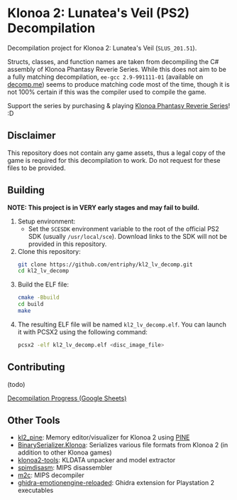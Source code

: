 # Klonoa 2: Lunatea's Veil (PS2) Decompilation
Decompilation project for Klonoa 2: Lunatea's Veil (`SLUS_201.51`).

Structs, classes, and function names are taken from decompiling the C# assembly of Klonoa Phantasy Reverie Series. 
While this does not aim to be a fully matching decompilation, `ee-gcc 2.9-991111-01` (available on [decomp.me](https://decomp.me)) seems to produce matching code most of the time, though it is not 100% certain if this was the compiler used to compile the game.

Support the series by purchasing & playing [Klonoa Phantasy Reverie Series](https://klonoa-at-blog.tumblr.com/post/145593146333/here-are-the-current-ways-you-can-officially)! :D

## Disclaimer
This repository does not contain any game assets, thus a legal copy of the game is required for this decompilation to work. Do not request for these files to be provided.

## Building
**NOTE: This project is in VERY early stages and may fail to build.**

1. Setup environment:
    * Set the `SCESDK` environment variable to the root of the official PS2 SDK (usually `/usr/local/sce`). Download links to the SDK will not be provided in this repository.
2. Clone this repository:
    ```bash
    git clone https://github.com/entriphy/kl2_lv_decomp.git
    cd kl2_lv_decomp
    ```
3. Build the ELF file:
    ```bash
    cmake -Bbuild
    cd build
    make
    ```
4. The resulting ELF file will be named `kl2_lv_decomp.elf`. You can launch it with PCSX2 using the following command:
    ```bash
    pcsx2 -elf kl2_lv_decomp.elf <disc_image_file>
    ```

## Contributing
(todo)

[Decompilation Progress (Google Sheets)](https://docs.google.com/spreadsheets/d/190e6yPZklUfM2ye2Pkpta4B5KNp9lJFB0Ldx90eCVzU/edit?usp=sharing)

## Other Tools
* [kl2_pine](https://github.com/entriphy/kl2_pine): Memory editor/visualizer for Klonoa 2 using [PINE](https://github.com/GovanifY/pine)
* [BinarySerializer.Klonoa](https://github.com/BinarySerializer/BinarySerializer.Klonoa): Serializes various file formats from Klonoa 2 (in addition to other Klonoa games)
* [klonoa2-tools](https://github.com/entriphy/klonoa2-tools): KLDATA unpacker and model extractor
* [spimdisasm](https://github.com/Decompollaborate/spimdisasm): MIPS disassembler
* [m2c](https://github.com/matt-kempster/m2c): MIPS decompiler
* [ghidra-emotionengine-reloaded](https://github.com/chaoticgd/ghidra-emotionengine-reloaded): Ghidra extension for Playstation 2 executables
